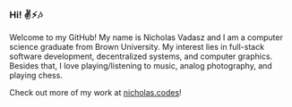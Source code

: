 ### Hi! ✌⚡🎶
Welcome to my GitHub! My name is Nicholas Vadasz and I am a computer science graduate from Brown University. My interest lies in full-stack software development, decentralized systems, and computer graphics. Besides that, I love playing/listening to music, analog photography, and playing chess.

Check out more of my work at [nicholas.codes](https://nicholas.codes)!
